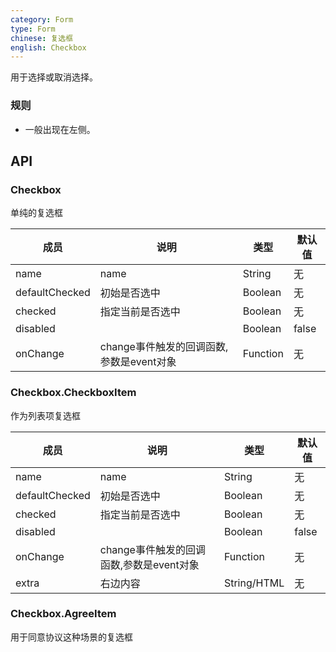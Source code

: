 ```yaml
---
category: Form
type: Form
chinese: 复选框
english: Checkbox
---
```



用于选择或取消选择。


### 规则
- 一般出现在左侧。


## API

### Checkbox

单纯的复选框

| 成员             | 说明           | 类型           | 默认值       |
|---------------- |----------------|-------------|--------------
| name            |  name    | String |   无  |
| defaultChecked  |  初始是否选中  | Boolean   | 无  |
| checked         |   指定当前是否选中   | Boolean  | 无  |
| disabled        |         | Boolean |  false  |
| onChange        | change事件触发的回调函数,参数是event对象 | Function |   无  |

### Checkbox.CheckboxItem

作为列表项复选框

| 成员             | 说明           | 类型           | 默认值       |
|---------------- |----------------|-------------|--------------
| name            |  name   | String |   无  |
| defaultChecked  |  初始是否选中  | Boolean   | 无  |
| checked         |   指定当前是否选中   | Boolean  | 无  |
| disabled        |         | Boolean |  false  |
| onChange        | change事件触发的回调函数,参数是event对象 | Function |   无  |
| extra           | 右边内容        | String/HTML |  无  |

### Checkbox.AgreeItem

用于同意协议这种场景的复选框
